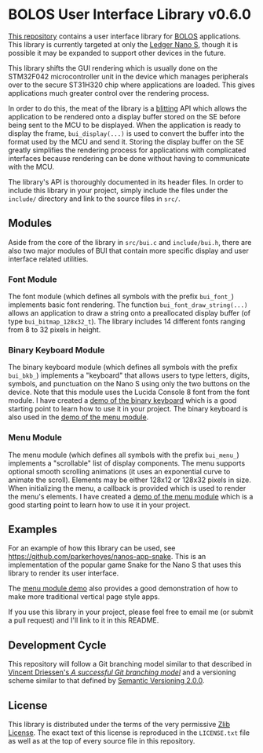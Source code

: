 # BOLOS User Interface Library v0.6.0

[This repository](https://github.com/parkerhoyes/bolos-user-interface) contains
a user interface library for
[BOLOS](http://ledger.readthedocs.io/en/latest/bolos/index.html) applications.
This library is currently targeted at only the [Ledger Nano
S](https://github.com/LedgerHQ/ledger-nano-s), though it is possible it may be
expanded to support other devices in the future.

This library shifts the GUI rendering which is usually done on the STM32F042
microcontroller unit in the device which manages peripherals over to the secure
ST31H320 chip where applications are loaded. This gives applications much
greater control over the rendering process.

In order to do this, the meat of the library is a
[blitting](https://en.wikipedia.org/wiki/Bit_blit) API which allows the
application to be rendered onto a display buffer stored on the SE before being
sent to the MCU to be displayed. When the application is ready to display the
frame, `bui_display(...)` is used to convert the buffer into the format used by
the MCU and send it. Storing the display buffer on the SE greatly simplifies the
rendering process for applications with complicated interfaces because rendering
can be done without having to communicate with the MCU.

The library's API is thoroughly documented in its header files. In order to
include this library in your project, simply include the files under the
`include/` directory and link to the source files in `src/`.

## Modules

Aside from the core of the library in `src/bui.c` and `include/bui.h`, there are
also two major modules of BUI that contain more specific display and user
interface related utilities.

### Font Module

The font module (which defines all symbols with the prefix `bui_font_`)
implements basic font rendering. The function `bui_font_draw_string(...)` allows
an application to draw a string onto a preallocated display buffer (of type
`bui_bitmap_128x32_t`). The library includes 14 different fonts ranging from 8
to 32 pixels in height.

### Binary Keyboard Module

The binary keyboard module (which defines all symbols with the prefix
`bui_bkb_`) implements a "keyboard" that allows users to type letters, digits,
symbols, and punctuation on the Nano S using only the two buttons on the device.
Note that this module uses the Lucida Console 8 font from the font module. I
have created a [demo of the binary
keyboard](https://github.com/parkerhoyes/nanos-app-binarykbdemo) which is a good
starting point to learn how to use it in your project. The binary keyboard is
also used in the [demo of the menu
module](https://github.com/parkerhoyes/nanos-app-menudemo).

### Menu Module

The menu module (which defines all symbols with the prefix `bui_menu_`)
implements a "scrollable" list of display components. The menu supports optional
smooth scrolling animations (it uses an exponential curve to animate the
scroll). Elements may be either 128x12 or 128x32 pixels in size. When
initializing the menu, a callback is provided which is used to render the menu's
elements. I have created a [demo of the menu
module](https://github.com/parkerhoyes/nanos-app-menudemo) which is a good
starting point to learn how to use it in your project.

## Examples

For an example of how this library can be used, see
https://github.com/parkerhoyes/nanos-app-snake. This is an implementation of the
popular game Snake for the Nano S that uses this library to render its user
interface.

The [menu module demo](https://github.com/parkerhoyes/nanos-app-menudemo) also
provides a good demonstration of how to make more traditional vertical page
style apps.

If you use this library in your project, please feel free to email me (or submit
a pull request) and I'll link to it in this README.

## Development Cycle

This repository will follow a Git branching model similar to that described in
[Vincent Driessen's *A successful Git branching
model*](http://nvie.com/posts/a-successful-git-branching-model/) and a
versioning scheme similar to that defined by [Semantic Versioning
2.0.0](http://semver.org/).

## License

This library is distributed under the terms of the very permissive [Zlib
License](https://opensource.org/licenses/Zlib). The exact text of this license
is reproduced in the `LICENSE.txt` file as well as at the top of every source
file in this repository.
